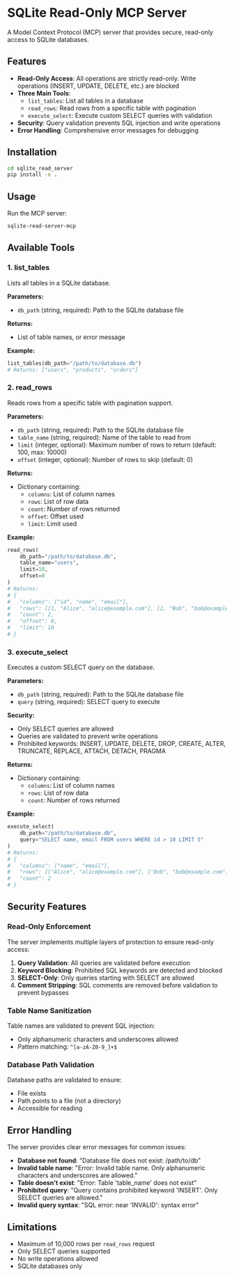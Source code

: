 # SQLite Read-Only MCP Server

A Model Context Protocol (MCP) server that provides secure, read-only access to SQLite databases.

## Features

- **Read-Only Access**: All operations are strictly read-only. Write operations (INSERT, UPDATE, DELETE, etc.) are blocked
- **Three Main Tools**:
  - `list_tables`: List all tables in a database
  - `read_rows`: Read rows from a specific table with pagination
  - `execute_select`: Execute custom SELECT queries with validation
- **Security**: Query validation prevents SQL injection and write operations
- **Error Handling**: Comprehensive error messages for debugging

## Installation

```bash
cd sqlite_read_server
pip install -e .
```

## Usage

Run the MCP server:

```bash
sqlite-read-server-mcp
```

## Available Tools

### 1. list_tables

Lists all tables in a SQLite database.

**Parameters:**
- `db_path` (string, required): Path to the SQLite database file

**Returns:**
- List of table names, or error message

**Example:**
```python
list_tables(db_path="/path/to/database.db")
# Returns: ["users", "products", "orders"]
```

### 2. read_rows

Reads rows from a specific table with pagination support.

**Parameters:**
- `db_path` (string, required): Path to the SQLite database file
- `table_name` (string, required): Name of the table to read from
- `limit` (integer, optional): Maximum number of rows to return (default: 100, max: 10000)
- `offset` (integer, optional): Number of rows to skip (default: 0)

**Returns:**
- Dictionary containing:
  - `columns`: List of column names
  - `rows`: List of row data
  - `count`: Number of rows returned
  - `offset`: Offset used
  - `limit`: Limit used

**Example:**
```python
read_rows(
    db_path="/path/to/database.db",
    table_name="users",
    limit=10,
    offset=0
)
# Returns:
# {
#   "columns": ["id", "name", "email"],
#   "rows": [[1, "Alice", "alice@example.com"], [2, "Bob", "bob@example.com"]],
#   "count": 2,
#   "offset": 0,
#   "limit": 10
# }
```

### 3. execute_select

Executes a custom SELECT query on the database.

**Parameters:**
- `db_path` (string, required): Path to the SQLite database file
- `query` (string, required): SELECT query to execute

**Security:**
- Only SELECT queries are allowed
- Queries are validated to prevent write operations
- Prohibited keywords: INSERT, UPDATE, DELETE, DROP, CREATE, ALTER, TRUNCATE, REPLACE, ATTACH, DETACH, PRAGMA

**Returns:**
- Dictionary containing:
  - `columns`: List of column names
  - `rows`: List of row data
  - `count`: Number of rows returned

**Example:**
```python
execute_select(
    db_path="/path/to/database.db",
    query="SELECT name, email FROM users WHERE id > 10 LIMIT 5"
)
# Returns:
# {
#   "columns": ["name", "email"],
#   "rows": [["Alice", "alice@example.com"], ["Bob", "bob@example.com"]],
#   "count": 2
# }
```

## Security Features

### Read-Only Enforcement

The server implements multiple layers of protection to ensure read-only access:

1. **Query Validation**: All queries are validated before execution
2. **Keyword Blocking**: Prohibited SQL keywords are detected and blocked
3. **SELECT-Only**: Only queries starting with SELECT are allowed
4. **Comment Stripping**: SQL comments are removed before validation to prevent bypasses

### Table Name Sanitization

Table names are validated to prevent SQL injection:
- Only alphanumeric characters and underscores allowed
- Pattern matching: `^[a-zA-Z0-9_]+$`

### Database Path Validation

Database paths are validated to ensure:
- File exists
- Path points to a file (not a directory)
- Accessible for reading

## Error Handling

The server provides clear error messages for common issues:

- **Database not found**: "Database file does not exist: /path/to/db"
- **Invalid table name**: "Error: Invalid table name. Only alphanumeric characters and underscores are allowed."
- **Table doesn't exist**: "Error: Table 'table_name' does not exist"
- **Prohibited query**: "Query contains prohibited keyword 'INSERT'. Only SELECT queries are allowed."
- **Invalid query syntax**: "SQL error: near 'INVALID': syntax error"

## Limitations

- Maximum of 10,000 rows per `read_rows` request
- Only SELECT queries supported
- No write operations allowed
- SQLite databases only
